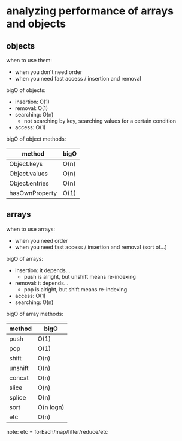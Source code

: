 # analyzing performance of arrays and objects

## objects

when to use them:
- when you don't need order
- when you need fast access / insertion and removal

bigO of objects:
- insertion: O(1)
- removal: O(1)
- searching: O(n)
  - not searching by key, searching values for a certain condition
- access: O(1)

bigO of object methods:

method         | bigO
-------------- | ------
Object.keys    | O(n)
Object.values  | O(n)
Object.entries | O(n)
hasOwnProperty | O(1)


## arrays

when to use arrays:
- when you need order
- when you need fast access / insertion and removal (sort of...)

bigO of arrays:
- insertion: it depends...
  - push is alright, but unshift means re-indexing
- removal: it depends...
  - pop is alright, but shift means re-indexing
- access: O(1)
- searching: O(n)

bigO of array methods:

method  | bigO
------- | ------
push    | O(1)
pop     | O(1)
shift   | O(n)
unshift | O(n)
concat  | O(n)
slice   | O(n)
splice  | O(n)
sort    | O(n logn)
etc     | O(n)

note: etc = forEach/map/filter/reduce/etc
